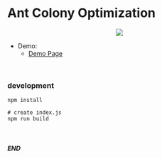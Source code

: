 # Ant Colony Optimization

<center>

![](https://raw.githubusercontent.com/alsk1369854/AntColonyOptimization_ACO/master/screenshots/demoPage.png)
</center>

+ Demo:
    + [Demo Page](https://alsk1369854.github.io/AntColonyOptimization_ACO)

<br/>

### development  
```shell
npm install

# create index.js
npm run build
```

<br/>

#### _END_
